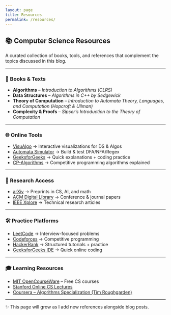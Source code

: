 ```yaml
---
layout: page
title: Resources
permalink: /resources/
---
```


## 📚 Computer Science Resources

A curated collection of books, tools, and references that complement the topics discussed in this blog.  

---

### 📘 Books & Texts
- **Algorithms** – *Introduction to Algorithms (CLRS)*  
- **Data Structures** – *Algorithms in C++ by Sedgewick*  
- **Theory of Computation** – *Introduction to Automata Theory, Languages, and Computation (Hopcroft & Ullman)*  
- **Complexity & Proofs** – *Sipser’s Introduction to the Theory of Computation*  

---

### 🌐 Online Tools
- [VisuAlgo](https://visualgo.net) → Interactive visualizations for DS & Algos  
- [Automata Simulator](https://cyberzhg.github.io/toolbox/fa) → Build & test DFA/NFA/Regex  
- [GeeksforGeeks](https://www.geeksforgeeks.org/) → Quick explanations + coding practice  
- [CP-Algorithms](https://cp-algorithms.com/) → Competitive programming algorithms explained  

---

### 📝 Research Access
- [arXiv](https://arxiv.org/) → Preprints in CS, AI, and math  
- [ACM Digital Library](https://dl.acm.org/) → Conference & journal papers  
- [IEEE Xplore](https://ieeexplore.ieee.org/) → Technical research articles  

---

### 🛠️ Practice Platforms
- [LeetCode](https://leetcode.com/) → Interview-focused problems  
- [Codeforces](https://codeforces.com/) → Competitive programming  
- [HackerRank](https://www.hackerrank.com/domains/tutorials/10-days-of-javascript) → Structured tutorials + practice  
- [GeeksforGeeks IDE](https://ide.geeksforgeeks.org/) → Quick online coding  

---

### 🎓 Learning Resources
- [MIT OpenCourseWare](https://ocw.mit.edu/) – Free CS courses  
- [Stanford Online CS Lectures](https://see.stanford.edu/Course)  
- [Coursera – Algorithms Specialization (Tim Roughgarden)](https://www.coursera.org/specializations/algorithms)  

---

✨ This page will grow as I add new references alongside blog posts.  